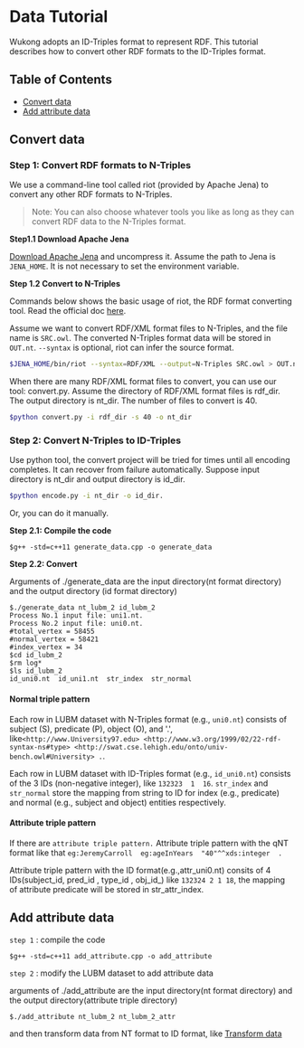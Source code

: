 # Data Tutorial

Wukong adopts an ID-Triples format to represent RDF. This tutorial describes how to convert other RDF formats to the ID-Triples format.

## Table of Contents
* [Convert data](#convert)
* [Add attribute data](#attribute)

<a name="convert"></a>

## Convert data

### Step 1: Convert RDF formats to N-Triples

We use a command-line tool called riot (provided by Apache Jena) to convert any other RDF formats to N-Triples.

> Note: You can also choose whatever tools you like as long as they can convert RDF data to the N-Triples format.

**Step1.1 Download Apache Jena**

[Download Apache Jena](https://jena.apache.org/download/index.cgi) and uncompress it. Assume the path to Jena is `JENA_HOME`. It is not necessary to set the environment variable.

**Step 1.2 Convert to N-Triples**

Commands below shows the basic usage of riot, the RDF format converting tool. Read the official doc [here](http://jena.apache.org/documentation/io/#command-line-tools).

Assume we want to convert RDF/XML format files to N-Triples, and the file name is `SRC.owl`. The converted N-Triples format data will be stored in `OUT.nt`. `--syntax` is optional, riot can infer the source format.

```bash
$JENA_HOME/bin/riot --syntax=RDF/XML --output=N-Triples SRC.owl > OUT.nt
```

When there are many RDF/XML format files to convert, you can use our tool: convert.py.
Assume the directory of RDF/XML format files is rdf_dir. The output directory is nt_dir. The number of files to convert is 40.

```bash
$python convert.py -i rdf_dir -s 40 -o nt_dir
```

### Step 2: Convert N-Triples to ID-Triples

Use python tool, the convert project will be tried for times until all encoding completes.
It can recover from failure automatically. Suppose input directory is nt_dir and output directory is id_dir.

```bash
$python encode.py -i nt_dir -o id_dir.
```

Or, you can do it manually.

**Step 2.1: Compile the code**

```
$g++ -std=c++11 generate_data.cpp -o generate_data
```

**Step 2.2: Convert**

Arguments of ./generate_data are the input directory(nt format directory) and the output directory (id format directory)

```
$./generate_data nt_lubm_2 id_lubm_2
Process No.1 input file: uni1.nt.
Process No.2 input file: uni0.nt.
#total_vertex = 58455
#normal_vertex = 58421
#index_vertex = 34
$cd id_lubm_2
$rm log*
$ls id_lubm_2
id_uni0.nt  id_uni1.nt  str_index  str_normal
```

#### Normal triple pattern
Each row in LUBM dataset with N-Triples format (e.g., `uni0.nt`) consists of subject (S), predicate (P), object (O), and '.', like`<http://www.University97.edu> <http://www.w3.org/1999/02/22-rdf-syntax-ns#type> <http://swat.cse.lehigh.edu/onto/univ-bench.owl#University> .`.

Each row in LUBM dataset with ID-Triples format (e.g., `id_uni0.nt`) consists of the 3 IDs (non-negative integer), like `132323  1  16`. `str_index` and `str_normal` store the mapping from string to ID for index (e.g., predicate) and normal (e.g., subject and object) entities respectively.

#### Attribute triple pattern
If there are `attribute triple pattern.`
Attribute triple pattern  with the qNT  format like that `eg:JeremyCarroll  eg:ageInYears  "40"^^xds:integer  .  `

Attribute triple pattern with the ID format(e.g.,attr_uni0.nt) consits of 4 IDs(subject_id, pred_id , type_id , obj_id_) like `132324 2 1 18`, the mapping of attribute predicate will be stored in str_attr_index.

<a name="attribute"></a>

## Add attribute data
`step 1` : compile the code

```
$g++ -std=c++11 add_attribute.cpp -o add_attribute
```

`step 2` :
modify the LUBM dataset to add attribute data

arguments of ./add_attribute are the input directory(nt format directory) and the output directory(attribute triple directory)

```
$./add_attribute nt_lubm_2 nt_lubm_2_attr
```
and then transform data from NT format to ID format, like [Transform data](#transfrom)
